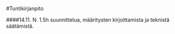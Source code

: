#Tuntikirjanpito

####14.11.
N. 1.5h suunnittelua, määritysten kirjoittamista ja teknistä säätämistä.
